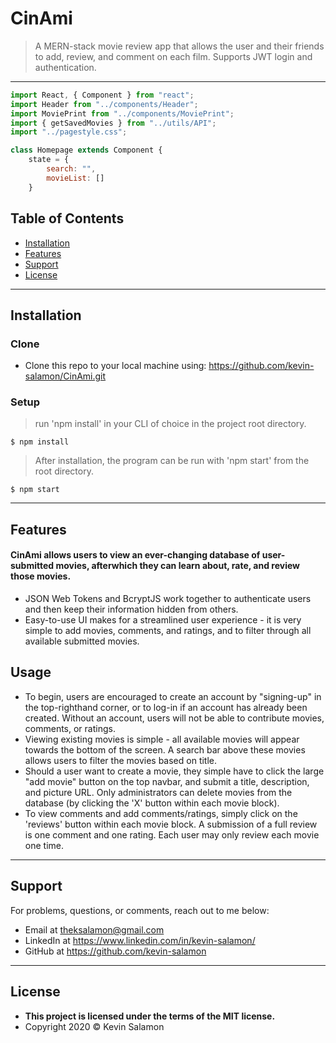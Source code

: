 # CinAmi

> A MERN-stack movie review app that allows the user and their friends to add, review, and comment on each film. Supports JWT login and authentication.

---

```javascript
import React, { Component } from "react";
import Header from "../components/Header";
import MoviePrint from "../components/MoviePrint";
import { getSavedMovies } from "../utils/API";
import "../pagestyle.css";

class Homepage extends Component {
    state = {
        search: "",
        movieList: []
    }
```

## Table of Contents

- [Installation](#installation)
- [Features](#features)
- [Support](#support)
- [License](#license)

---

## Installation

### Clone

- Clone this repo to your local machine using: https://github.com/kevin-salamon/CinAmi.git

### Setup

> run 'npm install' in your CLI of choice in the project root directory.

```shell
$ npm install
```

> After installation, the program can be run with 'npm start' from the root directory.

```shell
$ npm start
```

---

## Features

#### CinAmi allows users to view an ever-changing database of user-submitted movies, afterwhich they can learn about, rate, and review those movies.
- JSON Web Tokens and BcryptJS work together to authenticate users and then keep their information hidden from others.
- Easy-to-use UI makes for a streamlined user experience - it is very simple to add movies, comments, and ratings, and to filter through all available submitted movies.

## Usage
- To begin, users are encouraged to create an account by "signing-up" in the top-righthand corner, or to log-in if an account has already been created. Without an account, users will not be able to contribute movies, comments, or ratings.
- Viewing existing movies is simple - all available movies will appear towards the bottom of the screen. A search bar above these movies allows users to filter the movies based on title. 
- Should a user want to create a movie, they simple have to click the large "add movie" button on the top navbar, and submit a title, description, and picture URL. Only administrators can delete movies from the database (by clicking the 'X' button within each movie block).
- To view comments and add comments/ratings, simply click on the 'reviews' button within each movie block. A submission of a full review is one comment and one rating. Each user may only review each movie one time.
---

## Support

For problems, questions, or comments, reach out to me below:

- Email at theksalamon@gmail.com
- LinkedIn at https://www.linkedin.com/in/kevin-salamon/
- GitHub at https://github.com/kevin-salamon

---

## License

- **This project is licensed under the terms of the MIT license.**
- Copyright 2020 © Kevin Salamon